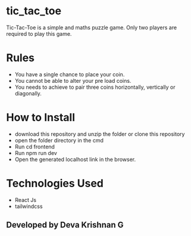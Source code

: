 # tic_tac_toe
Tic-Tac-Toe is a simple and maths puzzle game. Only two players are required to play this game.

# Rules
* You have a single chance to place your coin.
* You cannot be able to alter your pre load coins.
* You needs to achieve to pair three coins horizontally, vertically or diagonally.

# How to Install
* download this repository and unzip the folder or clone this repository
* open the folder directory in the cmd
* Run cd frontend
* Run npm run dev
* Open the generated localhost link in the browser.

# Technologies Used
* React Js
* tailwindcss

## Developed by Deva Krishnan G
